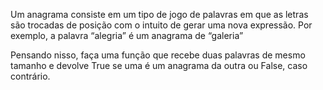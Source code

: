 Um anagrama consiste em um tipo de jogo de palavras em que as letras são trocadas de posição com o intuito de gerar uma nova expressão. Por exemplo, a palavra “alegria” é um anagrama de “galeria”

Pensando nisso, faça uma função que recebe duas palavras de mesmo tamanho e devolve True se uma é um anagrama da outra ou False, caso contrário. 